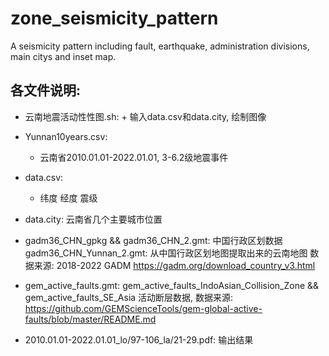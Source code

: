 # zone_seismicity_pattern
A seismicity pattern including fault, earthquake, administration divisions, main citys and inset map.

## 各文件说明:
* 云南地震活动性性图.sh:	+ 输入data.csv和data.city, 绘制图像

* Yunnan10years.csv:
	+ 云南省2010.01.01-2022.01.01, 3-6.2级地震事件

* data.csv:
    + 纬度 经度 震级

* data.city:
    云南省几个主要城市位置


* gadm36_CHN_gpkg && gadm36_CHN_2.gmt:
    中国行政区划数据
	gadm36_CHN_Yunnan_2.gmt:
		从中国行政区划地图提取出来的云南地图
    数据来源:
        2018-2022 GADM
        https://gadm.org/download_country_v3.html

* gem_active_faults.gmt:
    gem_active_faults_IndoAsian_Collision_Zone && gem_active_faults_SE_Asia
    活动断层数据, 数据来源:
    https://github.com/GEMScienceTools/gem-global-active-faults/blob/master/README.md


* 2010.01.01-2022.01.01_lo/97-106_la/21-29.pdf:
    输出结果
